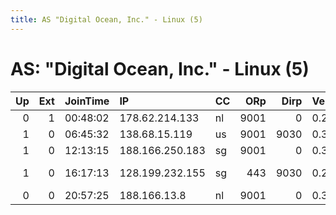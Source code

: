 ```yaml
---
title: AS "Digital Ocean, Inc." - Linux (5)
---
```


# AS: "Digital Ocean, Inc." - Linux (5)

|   Up |   Ext | JoinTime   | IP              | CC   |   ORp |   Dirp | Version   | Contact                      | Nickname        |   eFamMembers |
|-----:|------:|:-----------|:----------------|:-----|------:|-------:|:----------|:-----------------------------|:----------------|--------------:|
|    0 |     1 | 00:48:02   | 178.62.214.133  | nl   |  9001 |      0 | 0.2.4.27  | FreeMan                      | FreeMan         |             1 |
|    1 |     0 | 06:45:32   | 138.68.15.119   | us   |  9001 |   9030 | 0.3.1.8   | None                         | Unnamed         |             1 |
|    1 |     0 | 12:13:15   | 188.166.250.183 | sg   |  9001 |      0 | 0.3.1.8   | None                         | likenjohnsblaze |             1 |
|    1 |     0 | 16:17:13   | 128.199.232.155 | sg   |   443 |   9030 | 0.2.9.12  | &lt;dd451ru5zr AT protonmail | dd451ru5zr      |             1 |
|    0 |     0 | 20:57:25   | 188.166.13.8    | nl   |  9001 |      0 | 0.3.1.8   | rgigen92@protonmail.ch       | VanGogh         |             1 |
